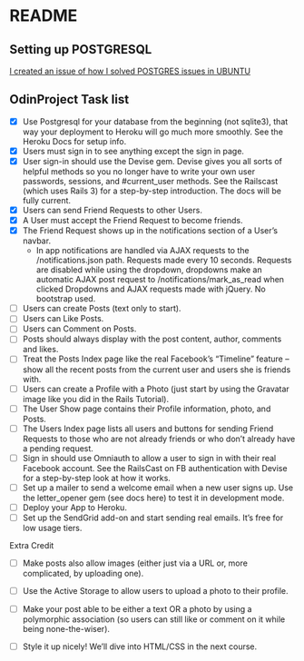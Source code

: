 # README

## Setting up POSTGRESQL

[I created an issue of how I solved POSTGRES issues in UBUNTU](https://github.com/ParamagicDev/odin-facebook/issues/1)

## OdinProject Task list

- [x] Use Postgresql for your database from the beginning (not sqlite3), that way your deployment to Heroku will go much more smoothly. See the Heroku Docs for setup info.
- [x] Users must sign in to see anything except the sign in page.
- [x] User sign-in should use the Devise gem. Devise gives you all sorts of helpful methods so you no longer have to write your own user passwords, sessions, and #current_user methods. See the Railscast (which uses Rails 3) for a step-by-step introduction. The docs will be fully current.
- [x] Users can send Friend Requests to other Users.
- [x] A User must accept the Friend Request to become friends.
- [x] The Friend Request shows up in the notifications section of a User’s navbar.
  * In app notifications are handled via AJAX requests to the 
    /notifications.json path. Requests made every 10 seconds.
    Requests are disabled while using the dropdown, dropdowns make an automatic AJAX
    post request to /notifications/mark_as_read when clicked
    Dropdowns and AJAX requests made with jQuery. No bootstrap used.
- [ ] Users can create Posts (text only to start).
- [ ] Users can Like Posts.
- [ ] Users can Comment on Posts.
- [ ] Posts should always display with the post content, author, comments and likes.
- [ ]  Treat the Posts Index page like the real Facebook’s “Timeline” feature – show all the recent posts from the current user and users she is friends with.
- [ ]  Users can create a Profile with a Photo (just start by using the Gravatar image like you did in the Rails Tutorial).
- [ ]  The User Show page contains their Profile information, photo, and Posts.
- [ ]  The Users Index page lists all users and buttons for sending Friend Requests to those who are not already friends or who don’t already have a pending request.
- [ ]  Sign in should use Omniauth to allow a user to sign in with their real Facebook account. See the RailsCast on FB authentication with Devise for a step-by-step look at how it works.
- [ ]  Set up a mailer to send a welcome email when a new user signs up. Use the letter_opener gem (see docs here) to test it in development mode.
- [ ]  Deploy your App to Heroku.
- [ ]  Set up the SendGrid add-on and start sending real emails. It’s free for low usage tiers.

Extra Credit

- [ ] Make posts also allow images (either just via a URL or, more complicated, by uploading one).
- [ ] Use the Active Storage to allow users to upload a photo to their profile.
- [ ] Make your post able to be either a text OR a photo by using a polymorphic association (so users can still like or comment on it while being none-the-wiser).
- [ ] Style it up nicely! We’ll dive into HTML/CSS in the next course.

